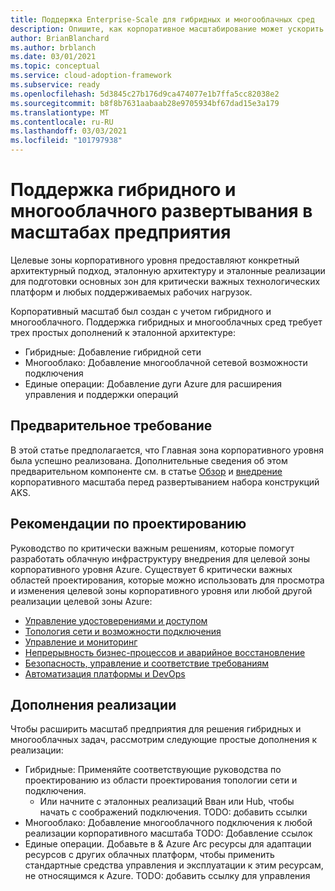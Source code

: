 ```yaml
---
title: Поддержка Enterprise-Scale для гибридных и многооблачных сред
description: Опишите, как корпоративное масштабирование может ускорить внедрение AKS
author: BrianBlanchard
ms.author: brblanch
ms.date: 03/01/2021
ms.topic: conceptual
ms.service: cloud-adoption-framework
ms.subservice: ready
ms.openlocfilehash: 5d3845c27b176d9ca474077e1b7ffa5cc82038e2
ms.sourcegitcommit: b8f8b7631aabaab28e9705934bf67dad15e3a179
ms.translationtype: MT
ms.contentlocale: ru-RU
ms.lasthandoff: 03/03/2021
ms.locfileid: "101797938"
---
```

# <a name="enterprise-scale-support-for-hybrid-and-multicloud"></a>Поддержка гибридного и многооблачного развертывания в масштабах предприятия
  
Целевые зоны корпоративного уровня предоставляют конкретный архитектурный подход, эталонную архитектуру и эталонные реализации для подготовки основных зон для критически важных технологических платформ и любых поддерживаемых рабочих нагрузок. 

Корпоративный масштаб был создан с учетом гибридного и многооблачного. Поддержка гибридных и многооблачных сред требует трех простых дополнений к эталонной архитектуре:

- Гибридные: Добавление гибридной сети
- Многооблако: Добавление многооблачной сетевой возможности подключения
- Единые операции: Добавление дуги Azure для расширения управления и поддержки операций 

## <a name="prerequisite"></a>Предварительное требование

В этой статье предполагается, что Главная зона корпоративного уровня была успешно реализована. Дополнительные сведения об этом предварительном компоненте см. в статье [Обзор](https://docs.microsoft.com/azure/cloud-adoption-framework/ready/enterprise-scale/) и [внедрение](https://docs.microsoft.com/azure/cloud-adoption-framework/ready/enterprise-scale/implementation) корпоративного масштаба перед развертыванием набора конструкций AKS.

## <a name="design-guidelines"></a>Рекомендации по проектированию

Руководство по критически важным решениям, которые помогут разработать облачную инфраструктуру внедрения для целевой зоны корпоративного уровня Azure. Существует 6 критически важных областей проектирования, которые можно использовать для просмотра и изменения целевой зоны корпоративного уровня или любой другой реализации целевой зоны Azure:

- [Управление удостоверениями и доступом](../../ready/enterprise-scale/identity-and-access-management.md)
- [Топология сети и возможности подключения](../../ready/enterprise-scale/network-topology-and-connectivity.md)
- [Управление и мониторинг](../../ready/enterprise-scale/management-and-monitoring.md)
- [Непрерывность бизнес-процессов и аварийное восстановление](../../ready/enterprise-scale/business-continuity-and-disaster-recovery.md)
- [Безопасность, управление и соответствие требованиям](../../ready/enterprise-scale/security-governance-and-compliance.md)
- [Автоматизация платформы и DevOps](../../ready/enterprise-scale/platform-automation-and-devops.md)

## <a name="implementation-additions"></a>Дополнения реализации

Чтобы расширить масштаб предприятия для решения гибридных и многооблачных задач, рассмотрим следующие простые дополнения к реализации:

- Гибридные: Применяйте соответствующие руководства по проектированию из области проектирования топологии сети и подключения.
    - Или начните с эталонных реализаций Вван или Hub, чтобы начать с соображений подключения. TODO: добавить ссылки
- Многооблако: Добавление многооблачного подключения к любой реализации корпоративного масштаба TODO: Добавление ссылок
- Единые операции. Добавьте в & Azure Arc ресурсы для адаптации ресурсов с других облачных платформ, чтобы применить стандартные средства управления и эксплуатации к этим ресурсам, не относящимся к Azure. TODO: добавить ссылку для управления

